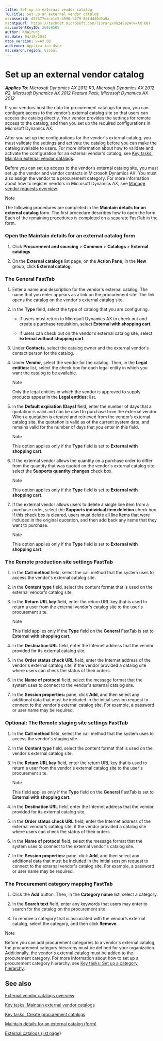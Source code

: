 ```yaml
---
title: Set up an external vendor catalog
TOCTitle: Set up an external vendor catalog
ms:assetid: d27577ea-e1c5-4990-b279-86fd440d0a9a
ms:mtpsurl: https://technet.microsoft.com/library/Hh242924(v=AX.60)
ms:contentKeyID: 36059505
author: Khairunj
ms.date: 04/18/2014
mtps_version: v=AX.60
audience: Application User
ms.search.region: Global
---
```


# Set up an external vendor catalog 


_**Applies To:** Microsoft Dynamics AX 2012 R3, Microsoft Dynamics AX 2012 R2, Microsoft Dynamics AX 2012 Feature Pack, Microsoft Dynamics AX 2012_

If your vendors host the data for procurement catalogs for you, you can configure access to the vendor’s external catalog site so that users can access the catalog directly. Your vendor provides the settings for remote access to the catalog, and then you set up the required configurations in Microsoft Dynamics AX.

After you set up the configurations for the vendor's external catalog, you must validate the settings and activate the catalog before you can make the catalog available to users. For more information about how to validate and activate the configuration for an external vendor's catalog, see [Key tasks: Maintain external vendor catalogs](key-tasks-maintain-external-vendor-catalogs.md).

Before you can set up access to the vendor’s external catalog site, you must set up the vendor and vendor contacts in Microsoft Dynamics AX. You must also assign the vendor to a procurement category. For more information about how to register vendors in Microsoft Dynamics AX, see [Manage vendor requests overview](manage-vendor-requests-overview.md).


> [!NOTE]
> <P>The following procedures are completed in the <STRONG>Maintain details for an external catalog</STRONG> form. The first procedure describes how to open the form. Each of the remaining procedures is completed on a separate FastTab in the form.</P>



### Open the Maintain details for an external catalog form

1.  Click **Procurement and sourcing** \> **Common** \> **Catalogs** \> **External catalogs**.

2.  On the **External catalogs** list page, on the **Action Pane**, in the **New** group, click **External catalog**.

### The General FastTab

1.  Enter a name and description for the vendor's external catalog. The name that you enter appears as a link on the procurement site. The link opens the catalog on the vendor's external catalog site.

2.  In the **Type** field, select the type of catalog that you are configuring.
    
      - If users must return to Microsoft Dynamics AX to check out and create a purchase requisition, select **External with shopping cart**.
    
      - If users can check out on the vendor’s external catalog site, select **External without shopping cart**.

3.  Under **Contacts**, select the catalog owner and the external vendor's contact person for the catalog.

4.  Under **Vendor**, select the vendor for the catalog. Then, in the **Legal entities:** list, select the check box for each legal entity in which you want the catalog to be available.
    

    > [!NOTE]
    > <P>Only the legal entities in which the vendor is approved to supply products appear in the <STRONG>Legal entities:</STRONG> list.</P>



5.  In the **Default expiration (Days)** field, enter the number of days that a quotation is valid and can be used to purchase from the external vendor. When a quotation is created and retrieved from the vendor’s external catalog site, the quotation is valid as of the current system date, and remains valid for the number of days that you enter in this field.
    

    > [!NOTE]
    > <P>This option applies only if the <STRONG>Type</STRONG> field is set to <STRONG>External with shopping cart</STRONG>.</P>



6.  If the external vendor allows the quantity on a purchase order to differ from the quantity that was quoted on the vendor's external catalog site, select the **Supports quantity changes** check box.
    

    > [!NOTE]
    > <P>This option applies only if the <STRONG>Type</STRONG> field is set to <STRONG>External with shopping cart</STRONG>.</P>



7.  If the external vendor allows users to delete a single line item from a purchase order, select the **Supports individual item deletion** check box. If this check box is cleared, users must delete all line items that were included in the original quotation, and then add back any items that they want to purchase.
    

    > [!NOTE]
    > <P>This option applies only if the <STRONG>Type</STRONG> field is set to <STRONG>External with shopping cart</STRONG>.</P>



### The Remote production site settings FastTab

1.  In the **Call method** field, select the call method that the system uses to access the vendor's external catalog site.

2.  In the **Content type** field, select the content format that is used on the external vendor's catalog site.

3.  In the **Return URL key** field, enter the return URL key that is used to return a user from the external vendor's catalog site to the user's procurement site.
    

    > [!NOTE]
    > <P>This field applies only if the <STRONG>Type</STRONG> field on the <STRONG>General</STRONG> FastTab is set to <STRONG>External with shopping cart</STRONG>.</P>



4.  In the **Destination URL** field, enter the Internet address that the vendor provided for its external catalog site.

5.  In the **Order status check URL** field, enter the Internet address of the vendor's external catalog site, if the vendor provided a catalog site where users can check the status of their orders.

6.  In the **Name of protocol** field, select the message format that the system uses to connect to the vendor's external catalog site.

7.  In the **Session properties:** pane, click **Add**, and then select any additional data that must be included in the initial session request to connect to the vendor's external catalog site. For example, a password or user name may be required.

### Optional: The Remote staging site settings FastTab

1.  In the **Call method** field, select the call method that the system uses to access the vendor's staging site.

2.  In the **Content type** field, select the content format that is used on the vendor's external catalog site.

3.  In the **Return URL key** field, enter the return URL key that is used to return a user from the vendor's external catalog site to the user's procurement site.
    

    > [!NOTE]
    > <P>This field applies only if the <STRONG>Type</STRONG> field on the <STRONG>General</STRONG> FastTab is set to <STRONG>External with shopping cart</STRONG>.</P>



4.  In the **Destination URL** field, enter the Internet address that the vendor provided for its external catalog site.

5.  In the **Order status check URL** field, enter the Internet address of the external vendor's catalog site, if the vendor provided a catalog site where users can check the status of their orders.

6.  In the **Name of protocol** field, select the message format that the system uses to connect to the external vendor's catalog site.

7.  In the **Session properties:** pane, click **Add**, and then select any additional data that must be included in the initial session request to connect to the external vendor's catalog site. For example, a password or user name may be required.

### The Procurement category mapping FastTab

1.  Click the **Add** button. Then, in the **Category name** list, select a category.

2.  In the **Search text** field, enter any keywords that users may enter to search for the catalog on the procurement site.

3.  To remove a category that is associated with the vendor’s external catalog, select the category, and then click **Remove**.


> [!NOTE]
> <P>Before you can add procurement categories to a vendor's external catalog, the procurement category hierarchy must be defined for your organization. Additionally, the vendor's external catalog must be added to the procurement category. For more information about how to set up a procurement category hierarchy, see <A href="key-tasks-set-up-a-category-hierarchy.md">Key tasks: Set up a category hierarchy</A>.</P>



## See also

[External vendor catalogs overview](external-vendor-catalogs-overview.md)

[Key tasks: Maintain external vendor catalogs](key-tasks-maintain-external-vendor-catalogs.md)

[Key tasks: Create procurement catalogs](key-tasks-create-procurement-catalogs.md)

[Maintain details for an external catalog (form)](https://technet.microsoft.com/library/hh242254\(v=ax.60\))

[External catalogs (list page)](https://technet.microsoft.com/library/hh208570\(v=ax.60\))

  


